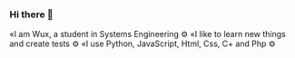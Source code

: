 ### Hi there 👋

<!--
**Wuxsen78/Wuxsen78** is a ✨ _special_ ✨ repository because its `README.md` (this file) appears on your GitHub profile.

Here are some ideas to get you started:

- 🔭 I’m currently working on ...
- 🌱 I’m currently learning ...
- 👯 I’m looking to collaborate on ...
- 🤔 I’m looking for help with ...
- 💬 Ask me about ...
- 📫 How to reach me: ...
- 😄 Pronouns: ...
- ⚡ Fun fact: ...
-->

«I am Wux, a student in Systems Engineering ⚙️
«I like to learn new things and create tests ⚙️
«I use Python, JavaScript, Html, Css, C+ and Php ⚙️
